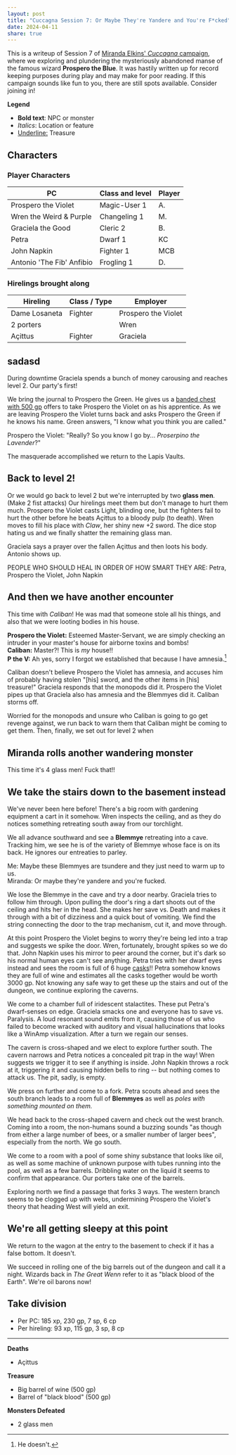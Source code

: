 ```yaml
---
layout: post
title: "Cuccagna Session 7: Or Maybe They're Yandere and You're F*cked"
date: 2024-04-11
share: true
---
```

This is a writeup of Session 7 of [Miranda Elkins' *Cuccagna* campaign](https://startplaying.games/adventure/clsl2qs3l00hj0bkzhmaha98u), where we exploring and plundering the mysteriously abandoned manse of the famous wizard **Prospero the Blue**. It was hastily written up for record keeping purposes during play and may make for poor reading. If this campaign sounds like fun to you, there are still spots available. Consider joining in!

**Legend**
- **Bold text**: NPC or monster
- *Italics*: Location or feature
- <u>Underline:</u> Treasure

## Characters
### Player Characters 

| PC                        | Class and level | Player |
| ------------------------- | --------------- | ------ |
| Prospero the Violet       | Magic-User 1    | A.     |
| Wren the Weird & Purple   | Changeling 1    | M.     |
| Graciela the Good         | Cleric 2        | B.     |
| Petra                     | Dwarf 1         | KC     |
| John Napkin               | Fighter 1       | MCB    |
| Antonio 'The Fib' Anfibio | Frogling 1      | D.     |

### Hirelings brought along

| Hireling      | Class / Type | Employer            |
| ------------- | ------------ | ------------------- |
| Dame Losaneta | Fighter      | Prospero the Violet |
| 2 porters     |              | Wren                |
| Açittus       | Fighter      | Graciela            |

## sadasd
During downtime Graciela spends a bunch of money carousing and reaches level 2. Our party's first!

We bring the journal to Prospero the Green. He gives us a <u>banded chest with 500 gp</u> offers to take Prospero the Violet on as his apprentice. As we are leaving Prospero the Violet turns back and asks Prospero the Green if he knows his name. Green answers, "I know what you think you are called."

Prospero the Violet: "Really? So you know I go by... *Proserpino the Lavender*?"

The masquerade accomplished we return to the Lapis Vaults.

## Back to level 2!
Or we would go back to level 2 but we're interrupted by two **glass men**. (Make 2 fist attacks) Our hirelings meet them but don't manage to hurt them much. Prospero the Violet casts Light, blinding one, but the fighters fail to hurt the other before he beats Açittus to a bloody pulp (to death). Wren moves to fill his place with *Claw*, her shiny new +2 sword. The dice stop hating us and we finally shatter the remaining glass man.

Graciela says a prayer over the fallen Açittus and then loots his body. Antonio shows up.

PEOPLE WHO SHOULD HEAL IN ORDER OF HOW SMART THEY ARE: Petra, Prospero the Violet, John Napkin

## And then we have another encounter
This time with *Caliban*! He was mad that someone stole all his things, and also that we were looting bodies in his house. 

**Prospero the Violet:** Esteemed Master-Servant, we are simply checking an intruder in your master's house for airborne toxins and bombs! </br>
**Caliban:** Master?! This is *my* house!! </br>
**P the V:** Ah yes, sorry I forgot we established that because I have amnesia.[^1]

Caliban doesn't believe Prospero the Violet has amnesia, and accuses him of probably having stolen "\[his\] sword, and the other items in \[his\] treasure!" Graciela responds that the monopods did it. Prospero the Violet pipes up that Graciela also has amnesia and the Blemmyes did it. Caliban storms off. 

Worried for the monopods and unsure who Caliban is going to go get revenge against, we run back to warn them that Caliban might be coming to get them. Then, finally, we set out for level 2 when
## Miranda rolls another wandering monster
This time it's 4 glass men! Fuck that!!
## We take the stairs down to the basement instead
We've never been here before! There's a big room with gardening equipment a cart in it somehow. Wren inspects the ceiling, and as they do notices something retreating south away from our torchlight.

We all advance southward and see a **Blemmye** retreating into a cave. Tracking him, we see he is of the variety of Blemmye whose face is on its back. He ignores our entreaties to parley.

Me: Maybe these Blemmyes are tsundere and they just need to warm up to us.</br>
Miranda: Or maybe they're yandere and you're fucked.

We lose the Blemmye in the cave and try a door nearby. Graciela tries to follow him through. Upon pulling the door's ring a dart shoots out of the ceiling and hits her in the head. She makes her save vs. Death and makes it through with a bit of dizziness and a quick bout of vomiting. We find the string connecting the door to the trap mechanism, cut it, and move through. 

At this point Prospero the Violet begins to worry they're being led into a trap and suggests we spike the door. Wren, fortunately, brought spikes so we do that. John Napkin uses his mirror to peer around the corner, but it's dark so his normal human eyes can't see anything. Petra tries with her dwarf eyes instead and sees the room is full of 6 huge <u>casks</u>!! Petra somehow knows they are full of wine and estimates all the casks together would be worth 3000 gp. Not knowing any safe way to get these up the stairs and out of the dungeon, we continue exploring the caverns.

We come to a chamber full of iridescent stalactites. These put Petra's dwarf-senses on edge. Graciela smacks one and everyone has to save vs. Paralysis. A loud resonant sound emits from it, causing those of us who failed to become wracked with auditory and visual hallucinations that looks like a WinAmp visualization. After a turn we regain our senses.

The cavern is cross-shaped and we elect to explore further south. The cavern narrows and Petra notices a concealed pit trap in the way! Wren suggests we trigger it to see if anything is inside. John Napkin throws a rock at it, triggering it and causing hidden bells to ring -- but nothing comes to attack us. The pit, sadly, is empty.

We press on further and come to a fork. Petra scouts ahead and sees the south branch leads to a room full of **Blemmyes** as well as *poles with something mounted on them.*

We head back to the cross-shaped cavern and check out the west branch. Coming into a room, the non-humans sound a buzzing sounds "as though from either a large number of bees, or a smaller number of larger bees", especially from the north. We go south.

We come to a room with a pool of some shiny substance that looks like oil, as well as some machine of unknown purpose with tubes running into the pool, as well as a few barrels. Dribbling water on the liquid it seems to confirm that appearance. Our porters take one of the barrels.

Exploring north we find a passage that forks 3 ways. The western branch seems to be clogged up with webs, undermining Prospero the Violet's theory that heading West will yield an exit.

## We're all getting sleepy at this point
We return to the wagon at the entry to the basement to check if it has a false bottom. It doesn't.

We succeed in rolling one of the big barrels out of the dungeon and call it a night. Wizards back in *The Great Wenn* refer to it as "black blood of the Earth". We're oil barons now!

## Take division
- Per PC: 185 xp, 230 gp, 7 sp, 6 cp
- Per hireling: 93 xp, 115 gp, 3 sp, 8 cp

---
**Deaths**
- Açittus

**Treasure**
- Big barrel of wine (500 gp)
- Barrel of "black blood" (500 gp)

**Monsters Defeated**
- 2 glass men

[^1]: He doesn't.